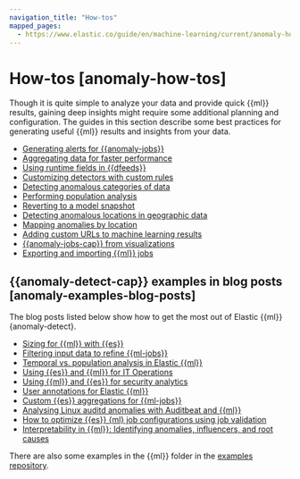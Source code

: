 ```yaml
---
navigation_title: "How-tos"
mapped_pages:
  - https://www.elastic.co/guide/en/machine-learning/current/anomaly-how-tos.html
---
```


# How-tos [anomaly-how-tos]

Though it is quite simple to analyze your data and provide quick {{ml}} results, gaining deep insights might require some additional planning and configuration. The guides in this section describe some best practices for generating useful {{ml}} results and insights from your data.

* [Generating alerts for {{anomaly-jobs}}](ml-configuring-alerts.md)
* [Aggregating data for faster performance](ml-configuring-aggregation.md)
* [Using runtime fields in {{dfeeds}}](ml-configuring-transform.md)
* [Customizing detectors with custom rules](ml-configuring-detector-custom-rules.md)
* [Detecting anomalous categories of data](ml-configuring-categories.md)
* [Performing population analysis](https://www.elastic.co/guide/en/machine-learning/current/ml-configuring-populations.html)
* [Reverting to a model snapshot](ml-reverting-model-snapshot.md)
* [Detecting anomalous locations in geographic data](geographic-anomalies.md)
* [Mapping anomalies by location](mapping-anomalies.md)
* [Adding custom URLs to machine learning results](ml-configuring-url.md)
* [{{anomaly-jobs-cap}} from visualizations](ml-jobs-from-lens.md)
* [Exporting and importing {{ml}} jobs](move-jobs.md)

## {{anomaly-detect-cap}} examples in blog posts [anomaly-examples-blog-posts]

The blog posts listed below show how to get the most out of Elastic {{ml}} {anomaly-detect}.

* [Sizing for {{ml}} with {{es}}](https://www.elastic.co/blog/sizing-machine-learning-with-elasticsearch)
* [Filtering input data to refine {{ml-jobs}}](https://www.elastic.co/blog/filtering-input-data-to-refine-machine-learning-jobs)
* [Temporal vs. population analysis in Elastic {{ml}}](https://www.elastic.co/blog/temporal-vs-population-analysis-in-elastic-machine-learning)
* [Using {{es}} and {{ml}} for IT Operations](https://www.elastic.co/blog/using-elasticsearch-and-machine-learning-for-it-operations)
* [Using {{ml}} and {{es}} for security analytics](https://www.elastic.co/blog/using-machine-learning-and-elasticsearch-for-security-analytics-deep-dive)
* [User annotations for Elastic {{ml}}](https://www.elastic.co/blog/augmenting-results-with-user-annotations-for-elastic-machine-learning)
* [Custom {{es}} aggregations for {{ml-jobs}}](https://www.elastic.co/blog/custom-elasticsearch-aggregations-for-machine-learning-jobs)
* [Analysing Linux auditd anomalies with Auditbeat and {{ml}}](https://www.elastic.co/blog/analysing-linux-auditd-anomalies-with-auditbeat-and-elastic-stack-machine-learning)
* [How to optimize {{es}} {ml} job configurations using job validation](https://www.elastic.co/blog/how-to-optimize-elasticsearch-machine-learning-job-configurations-using-job-validation)
* [Interpretability in {{ml}}: Identifying anomalies, influencers, and root causes](https://www.elastic.co/blog/interpretability-in-ml-identifying-anomalies-influencers-root-causes)

There are also some examples in the {{ml}} folder in the [examples repository](https://github.com/elastic/examples).
